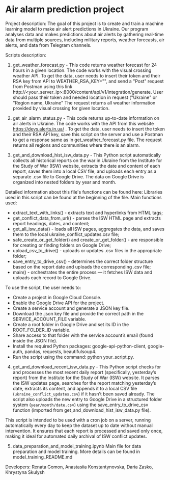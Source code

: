 # Air alarm prediction project
Project description:
The goal of this project is to create and train a machine learning model to make air alert predictions in Ukraine. Our program analyses data and makes predictions about air alerts by gathering real-time data from multiple sources, including military reports, weather forecasts, air alerts, and data from Telegram channels.


Scripts description:

1. get_weather_forecast.py - This code returns weather forecast for 24 hours in a given location. The code works with the visual crossing weather API. To get the data, user needs to insert their token and their RSA key from API to WEATHER_RSA_KEY="", and send a "Post" request from Postman using this link http://<your_server_ip>:8000/content/api/v1/integration/generate. User should pass their token and needed location in request ("Ukraine" or "Region name, Ukraine" The request returns all weather information provided by visual crossing for given location.


2. get_air_alarm_status.py - This code returns up-to-date information on air alerts in Ukraine. The code works with the API from this website https://devs.alerts.in.ua/ . To get the data, user needs to insert the token and their RSA API key, save this script on the server and use a Postman to get a response same as in get_weather_forecast.py file. The request returns all regions and communities where there is an alarm.


3. get_and_download_hist_isw_data.py - This Python script automatically collects all historical reports on the war in Ukraine from the Institute for the Study of War (ISW) website, extracts the date and content of each report, saves them into a local CSV file, and uploads each entry as a separate .csv file to Google Drive. The data on Google Drive is organized into nested folders by year and month. 

Detailed information about this file's functions can be found here:
Libraries used in this script can be found at the beginning of the file.
Main functions used:
- extract_text_with_links() - extracts text and hyperlinks from HTML tags; 
- get_conflict_data_from_url() - parses the ISW HTML page and extracts report headings, dates, and content;
- get_all_isw_data() - loads all ISW pages, aggregates the data, and saves them to the local ukraine_conflict_updates.csv file;
- safe_create_or_get_folder() and create_or_get_folder() - are responsible for creating or finding folders on Google Drive;
- upload_csv_to_drive() - uploads or updates .csv files in the appropriate folder;
- save_entry_to_drive_csv() - determines the correct folder structure based on the report date and uploads the corresponding .csv file;
- main() - orchestrates the entire process — it fetches ISW data and uploads each record to Google Drive.

To use the script, the user needs to:  
- Create a project in Google Cloud Console.
- Enable the Google Drive API for the project.
- Create a service account and generate a JSON key file.
- Download the .json key file and provide the correct path in the SERVICE_ACCOUNT_FILE variable.
- Create a root folder in Google Drive and set its ID in the ROOT_FOLDER_ID variable.
- Share access to that folder with the service account’s email (found inside the JSON file).
- Install the required Python packages: google-api-python-client, google-auth, pandas, requests, beautifulsoup4.
- Run the script using the command: python your_script.py.


4. get_and_download_recent_isw_data.py - This Python script checks for and processes the most recent daily report (specifically, yesterday’s report) from the Institute for the Study of War (ISW) website. It parses the ISW updates page, searches for the report matching yesterday’s date, extracts its content, and appends it to a local CSV file (`ukraine_conflict_updates.csv`) if it hasn’t been saved already. The script also uploads the new entry to Google Drive in a structured folder system (`year/month/date.csv`) using the save_entry_to_drive_csv function (imported from get_and_download_hist_isw_data.py file).  

This script is intended to be used with a cron job on a server, running automatically every day to keep the dataset up to date without manual intervention. It ensures that each report is processed and saved only once, making it ideal for automated daily archival of ISW conflict updates.

5. data_preparation_and_model_training.ipynb
Main file for data preparation and model training. More details can be found in model_training_README.md

Developers:
Renata Gomon, Anastasiia Konstantynovska, Daria Zasko, Khrystyna Skulysh
